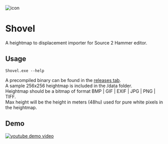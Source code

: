 ![icon](shovel.ico)

# Shovel

A heightmap to displacement importer for Source 2 Hammer editor.

## Usage

`Shovel.exe --help`

A precompiled binary can be found in the [releases tab](https://github.com/laurirasanen/Shovel/releases).  
A sample 256x256 heightmap is included in the /data folder.  
Heightmap should be a bitmap of format BMP | GIF | EXIF | JPG | PNG | TIFF.  
Max height will be the height in meters (48hu) used for pure white pixels in the heightmap.

## Demo

[![youtube demo video](http://img.youtube.com/vi/e6_VJDo9YaA/0.jpg)](https://www.youtube.com/watch?v=e6_VJDo9YaA)
